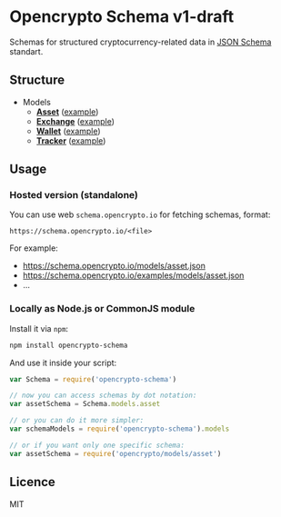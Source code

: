 # Opencrypto Schema v1-draft

Schemas for structured cryptocurrency-related data in [JSON Schema](http://json-schema.org/) standart.

## Structure

* Models
  * **[Asset](/models/asset.json)** ([example](/examples/models/asset.json))
  * **[Exchange](/models/exchange.json)** ([example](/examples/models/exchange.json))
  * **[Wallet](/models/wallet.json)** ([example](/examples/models/wallet.json))
  * **[Tracker](/models/tracker.json)** ([example](/examples/models/tracker.json))

## Usage

### Hosted version (standalone)
You can use web `schema.opencrypto.io` for fetching schemas, format:
```
https://schema.opencrypto.io/<file>
```

For example:
* https://schema.opencrypto.io/models/asset.json
* https://schema.opencrypto.io/examples/models/asset.json
* ...

### Locally as Node.js or CommonJS module
Install it via `npm`:
```bash
npm install opencrypto-schema
```

And use it inside your script:
```js
var Schema = require('opencrypto-schema')

// now you can access schemas by dot notation:
var assetSchema = Schema.models.asset

// or you can do it more simpler:
var schemaModels = require('opencrypto-schema').models

// or if you want only one specific schema:
var assetSchema = require('opencrypto/models/asset')
```

## Licence
MIT

